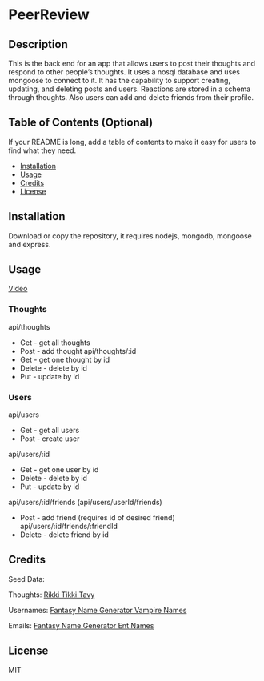 # PeerReview
## Description
This is the back end for an app that allows users to post their thoughts and respond to other people’s thoughts.  It uses a nosql database and uses mongoose to connect to it.  It has the capability to support creating, updating, and deleting posts and users.  Reactions are stored in a schema through thoughts. Also users can add and delete friends from their profile.

## Table of Contents (Optional)


If your README is long, add a table of contents to make it easy for users to find what they need.


- [Installation](#installation)
- [Usage](#usage)
- [Credits](#credits)
- [License](#license)


## Installation

Download or copy the repository, it requires nodejs, mongodb, mongoose and express.


## Usage

[Video](https://drive.google.com/file/d/1W_CB1T0weeBxEJcCMbxgJG2QIkCZwa4x/view?usp=sharing)

 ### Thoughts
api/thoughts 
- Get - get all thoughts
- Post - add thought
api/thoughts/:id
- Get - get one thought by id
- Delete - delete by id
- Put - update by id

### Users 

api/users
- Get - get all users
- Post - create user

api/users/:id 
- Get - get one user by id
- Delete - delete by id
- Put - update by id

api/users/:id/friends
(api/users/userId/friends)
- Post - add friend (requires id of desired friend)
api/users/:id/friends/:friendId
- Delete - delete friend by id


## Credits
Seed Data: 

Thoughts: [Rikki Tikki Tavy](https://www.cs.cmu.edu/~mongoose/rtt.html) 

Usernames: [Fantasy Name Generator Vampire Names](https://www.fantasynamegenerators.com/vampire-names.php)

Emails: [Fantasy Name Generator Ent Names](https://www.fantasynamegenerators.com/ent-names.php)



## License

MIT
